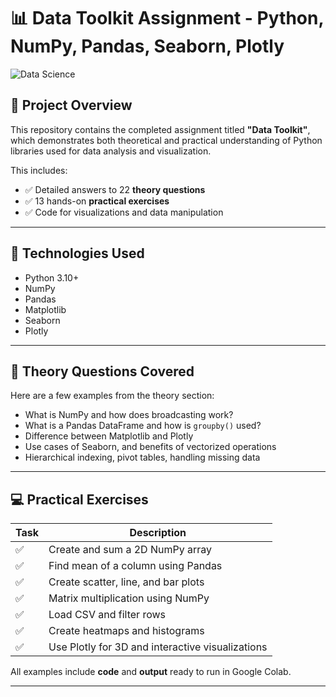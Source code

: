 # 📊 Data Toolkit Assignment - Python, NumPy, Pandas, Seaborn, Plotly

![Data Science](https://media.giphy.com/media/qgQUggAC3Pfv687qPC/giphy.gif)

## 🧠 Project Overview

This repository contains the completed assignment titled **"Data Toolkit"**, which demonstrates both theoretical and practical understanding of Python libraries used for data analysis and visualization.

This includes:
- ✅ Detailed answers to 22 **theory questions**
- ✅ 13 hands-on **practical exercises**
- ✅ Code for visualizations and data manipulation

---

## 🔧 Technologies Used

- Python 3.10+
- NumPy
- Pandas
- Matplotlib
- Seaborn
- Plotly

---

## 📘 Theory Questions Covered

Here are a few examples from the theory section:
- What is NumPy and how does broadcasting work?
- What is a Pandas DataFrame and how is `groupby()` used?
- Difference between Matplotlib and Plotly
- Use cases of Seaborn, and benefits of vectorized operations
- Hierarchical indexing, pivot tables, handling missing data


---

## 💻 Practical Exercises

| Task | Description |
|------|-------------|
| ✅ | Create and sum a 2D NumPy array |
| ✅ | Find mean of a column using Pandas |
| ✅ | Create scatter, line, and bar plots |
| ✅ | Matrix multiplication using NumPy |
| ✅ | Load CSV and filter rows |
| ✅ | Create heatmaps and histograms |
| ✅ | Use Plotly for 3D and interactive visualizations |

All examples include **code** and **output** ready to run in Google Colab.

---


